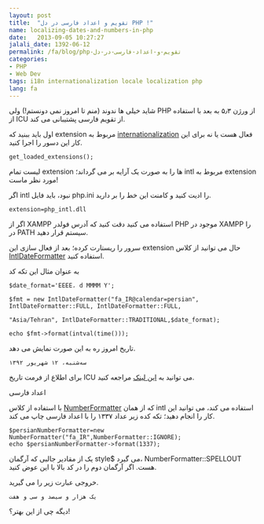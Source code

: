 ```yaml
---
layout: post
title:  "تقویم و اعداد فارسی در دل PHP !"
name: localizing-dates-and-numbers-in-php
date:   2013-09-05 10:27:27
jalali_date: 1392-06-12
permalink: /fa/blog/php-تقویم-و-اعداد-فارسی-در-دل
categories:
- PHP
- Web Dev
tags: i18n internationalization locale localization php
lang: fa
---
```

شاید خیلی ها ندوند (منم تا امروز نمی دونستم!) ولی PHP از ورژن ۵٫۳ به بعد با استفاده از ICU از تقویم فارسی پشتیبانی می کند.

اول باید ببنید که extension مربوط به [internationalization](http://php.net/manual/en/book.intl.php) فعال هست یا نه برای این کار این دسور را اجرا کنید.


    get_loaded_extensions();

لیست تمام extension ها را به صورت یک آرایه بر می گرداند؛ intl مربوط به extension مورد نظر ماست!

اگر intl نبود، باید فایل php.ini را ادیت کنید و کامنت این خط را بر دارید.


    extension=php_intl.dll

اگر از XAMPP استفاده می کنید دقت کنید که آدرس فولدر PHP موجود در XAMPP را در PATH سیستم قرار دهید.

سرور را ریستارت کرده؛ بعد از فعال سازی این extension حال می توانید از کلاس [IntlDateFormatter](http://php.net/manual/en/class.intldateformatter.php) استفاده کنید.

به عنوان مثال این تکه کد


    $date_format='EEEE، d MMMM Y';

    $fmt = new IntlDateFormatter("fa_IR@calendar=persian", IntlDateFormatter::FULL, IntlDateFormatter::FULL,

    "Asia/Tehran", IntlDateFormatter::TRADITIONAL,$date_format);

    echo $fmt->format(intval(time()));

تاریخ امروز ره به این صورت نمایش می دهد.



    سه‌شنبه، ۱۲ شهریور ۱۳۹۲

برای اطلاع از فرمت تاریخ ICU می توانید به [این لینک](http://icu-project.org/apiref/icu4c/classSimpleDateFormat.html) مراجعه کنید.



اعداد فارسی

با استفاده از کلاس [NumberFormatter](http://php.net/manual/en/class.numberformatter.php) که از همان intl استفاده می کند، می توانید این کار را انجام دهید؛ تکه کده زیر عداد ۱۳۳۷ را با اعداد فارسی چاپ می کند.


    $persianNumberFormatter=new NumberFormatter("fa_IR",NumberFormatter::IGNORE);
    echo $persianNumberFormatter->format(1337);

یک از مقادیر جالبی که آرگمان style$ می گیرد، NumberFormatter::SPELLOUT هست. اگر آرگمان دوم را در کد بالا با این عوض کنید.

خروجی عبارت زیر را می گیرید.


    یک هزار و سیصد و سی و هفت
دیگه چی از این بهتر؟!
